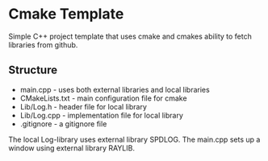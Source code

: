 # Cmake Template

Simple C++ project template that uses cmake and cmakes ability to fetch libraries from github.

## Structure
- main.cpp - uses both external libraries and local libraries
- CMakeLists.txt - main configuration file for cmake
- Lib/Log.h - header file for local library
- Lib/Log.cpp - implementation file for local library
- .gitignore - a gitignore file

The local Log-library uses external library SPDLOG.
The main.cpp sets up a window using external library RAYLIB.

